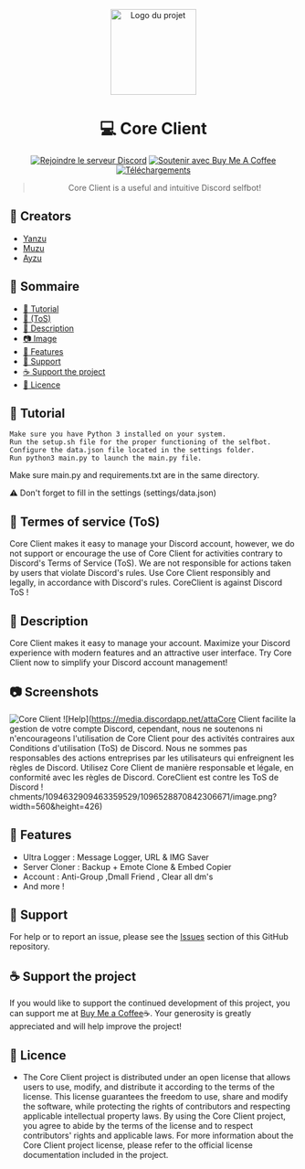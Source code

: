 <p align="center">
  <img src="https://media.discordapp.net/attachments/1092120104155762860/1096526270826807306/Sans_titre.jpg?width=426&height=426" alt="Logo du projet" width="150">
</p>

<div align="center">

# :computer: Core Client

[![Rejoindre le serveur Discord](https://img.shields.io/discord/1091700912759771246?color=%237289DA&label=Rejoindre%20le%20serveur&logo=discord&style=for-the-badge)](https://discord.gg/M4DeuABSKz)
[![Soutenir avec Buy Me A Coffee](https://img.shields.io/badge/Support-Buy%20Me%20A%20Coffee-%23FFDD00?style=for-the-badge&logo=buy-me-a-coffee)](https://buymeacoffee.com/xyanzu)
[![Téléchargements](https://img.shields.io/github/downloads/xCoreProject/CoreClient/total?style=for-the-badge&label=Téléchargements)](https://github.com/xCoreProject/CoreClient/releases)
  
> Core Client is a useful and intuitive Discord selfbot! 
</div>

## :bust_in_silhouette: Creators

- [Yanzu](https://github.com/xYanzu/)
- [Muzu](https://github.com/MuzuBinks)
- [Ayzu](https://github.com/AyzuDev)

## :scroll: Sommaire

- [:pushpin:  Tutorial](#tutorial)
- [:page_facing_up: (ToS)](#termes-de-service-tos)
- [:memo: Description](#description)
- [:camera: Image](#captures-décran)
- [:rocket: Features](#fonctionnalités)
- [:speech_balloon: Support](#support)
- [:coffee: Support the project](#soutenir-le-projet)
- [:scroll: Licence](#licence)

## :pushpin: Tutorial

    Make sure you have Python 3 installed on your system.
    Run the setup.sh file for the proper functioning of the selfbot.
    Configure the data.json file located in the settings folder.
    Run python3 main.py to launch the main.py file.

Make sure main.py and requirements.txt are in the same directory.

:warning: Don't forget to fill in the settings (settings/data.json)

## :page_facing_up: Termes of service (ToS)

Core Client makes it easy to manage your Discord account, however, we do not support or encourage the use of Core Client for activities contrary to Discord's Terms of Service (ToS). We are not responsible for actions taken by users that violate Discord's rules. Use Core Client responsibly and legally, in accordance with Discord's rules. CoreClient is against Discord ToS !

## :memo: Description

Core Client makes it easy to manage your account. Maximize your Discord experience with modern features and an attractive user interface. Try Core Client now to simplify your Discord account management!

## :camera: Screenshots

![Core Client](https://media.discordapp.net/attachments/1094632909463359529/1096530593380053053/image.png?width=1025&height=249)
![Help](https://media.discordapp.net/attaCore Client facilite la gestion de votre compte Discord, cependant, nous ne soutenons ni n'encourageons l'utilisation de Core Client pour des activités contraires aux Conditions d'utilisation (ToS) de Discord. Nous ne sommes pas responsables des actions entreprises par les utilisateurs qui enfreignent les règles de Discord. Utilisez Core Client de manière responsable et légale, en conformité avec les règles de Discord. CoreClient est contre les ToS de Discord ! chments/1094632909463359529/1096528870842306671/image.png?width=560&height=426)

## :rocket: Features

- Ultra Logger : Message Logger, URL & IMG Saver
- Server Cloner : Backup + Emote Clone & Embed Copier
- Account : Anti-Group ,Dmall Friend , Clear all dm's
- And more !

## :speech_balloon: Support

For help or to report an issue, please see the [Issues](https://github.com/xCoreProject/CoreClient/issues) section of this GitHub repository.

## :coffee: Support the project

If you would like to support the continued development of this project, you can support me at [Buy Me a Coffee](https://www.buymeacoffee.com/xyanzu):coffee:. Your generosity is greatly appreciated and will help improve the project!

## :scroll: Licence

- The Core Client project is distributed under an open license that allows users to use, modify, and distribute it according to the terms of the license. This license guarantees the freedom to use, share and modify the software, while protecting the rights of contributors and respecting applicable intellectual property laws. By using the Core Client project, you agree to abide by the terms of the license and to respect contributors' rights and applicable laws. For more information about the Core Client project license, please refer to the official license documentation included in the project.
